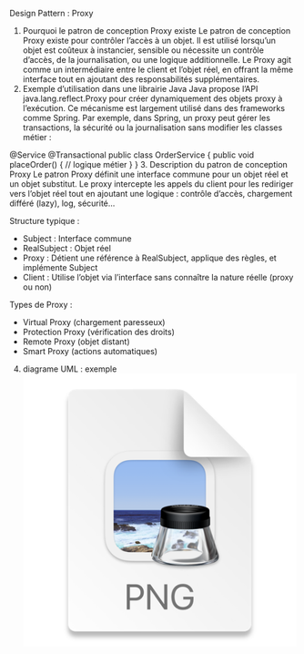 Design Pattern : Proxy
1. Pourquoi le patron de conception Proxy existe
   Le patron de conception Proxy existe pour contrôler l’accès à un objet. Il est utilisé lorsqu’un objet est coûteux à instancier, sensible ou nécessite un contrôle d’accès, de la journalisation, ou une logique additionnelle. Le Proxy agit comme un intermédiaire entre le client et l’objet réel, en offrant la même interface tout en ajoutant des responsabilités supplémentaires.
2. Exemple d’utilisation dans une librairie Java
   Java propose l’API java.lang.reflect.Proxy pour créer dynamiquement des objets proxy à l’exécution. Ce mécanisme est largement utilisé dans des frameworks comme Spring. Par exemple, dans Spring, un proxy peut gérer les transactions, la sécurité ou la journalisation sans modifier les classes métier :

@Service
@Transactional
public class OrderService {
public void placeOrder() {
// logique métier
}
}
3. Description du patron de conception Proxy
   Le patron Proxy définit une interface commune pour un objet réel et un objet substitut. Le proxy intercepte les appels du client pour les rediriger vers l’objet réel tout en ajoutant une logique : contrôle d’accès, chargement différé (lazy), log, sécurité...

Structure typique :
- Subject : Interface commune
- RealSubject : Objet réel
- Proxy : Détient une référence à RealSubject, applique des règles, et implémente Subject
- Client : Utilise l’objet via l’interface sans connaître la nature réelle (proxy ou non)

Types de Proxy :
- Virtual Proxy (chargement paresseux)
- Protection Proxy (vérification des droits)
- Remote Proxy (objet distant)
- Smart Proxy (actions automatiques)

4. diagrame UML : exemple
   ![img.png](img.png)
